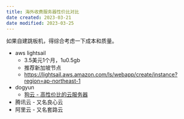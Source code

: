 ```yaml
---
title: 海外收费服务器性价比对比
date created: 2023-03-21
date modified: 2023-03-25
---
```


如果自建跳板机，得综合考虑一下成本和质量。

- aws lightsail
	- 3.5美元1个月，1u0.5gb
	- 推荐新加坡节点
	- https://lightsail.aws.amazon.com/ls/webapp/create/instance?region=ap-northeast-1
- dogyun
	- [狗云 - 高性价比的云服务器](https://www.dogyun.com)
- 腾讯云 - 又名良心云
- 阿里云 - 又名套路云
